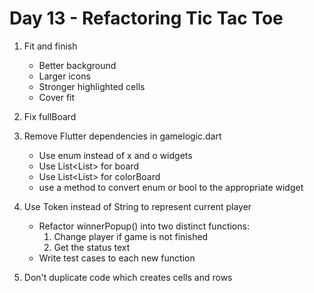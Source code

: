 # Day 13 - Refactoring Tic Tac Toe

1. Fit and finish
    - Better background
    - Larger icons
    - Stronger highlighted cells
    - Cover fit
    
2. Fix fullBoard

3. Remove Flutter dependencies in gamelogic.dart
    - Use enum instead of x and o widgets
    - Use List<List<Token>> for board
    - Use List<List<Token>> for colorBoard
    - use a method to convert enum or bool to the appropriate widget

4. Use Token instead of String to represent current player
    - Refactor winnerPopup() into two distinct functions: 
        1. Change player if game is not finished
        2. Get the status text   
    - Write test cases to each new function

5. Don't duplicate code which creates cells and rows
 